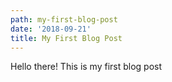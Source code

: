 ```yaml
---
path: my-first-blog-post
date: '2018-09-21'
title: My First Blog Post
---
```

Hello there! This is my first blog post
